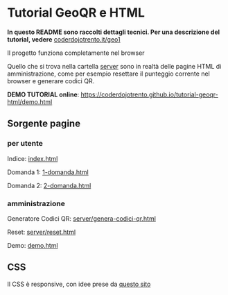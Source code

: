 

# Tutorial GeoQR e HTML

**In questo README sono raccolti dettagli tecnici. Per una descrizione del tutorial, vedere** [coderdojotrento.it/geo1](https://www.coderdojotrento.it/geo1)


Il progetto funziona completamente nel browser

Quello che si trova nella cartella [server](server) sono in realtà delle pagine HTML di amministrazione, come per esempio resettare il punteggio corrente nel browser e generare codici QR.

**DEMO TUTORIAL online**: https://coderdojotrento.github.io/tutorial-geoqr-html/demo.html


## Sorgente pagine


### per utente 

Indice: [index.html](index.html)

Domanda 1: [1-domanda.html](1-domanda.html)

Domanda 2: [2-domanda.html](2-domanda.html)


### amministrazione

Generatore Codici QR: [server/genera-codici-qr.html](server/genera-codici-qr.html)

Reset: [server/reset.html](server/reset.html)

Demo: [demo.html](demo.html)



## CSS

Il CSS è responsive, con idee prese da [questo sito](https://internetingishard.com/html-and-css/responsive-design/)
